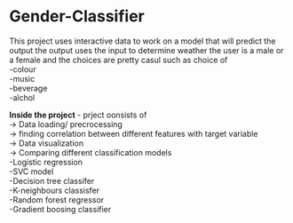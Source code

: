 # Gender-Classifier

This project uses interactive data to work on a model that will predict the output
the output uses the input to determine weather the user is a male or a female
and the choices are pretty casul such as choice of<br />
-colour<br />
-music<br />
-beverage<br />
-alchol<br />

**Inside the project** - prject oonsists of <br />
-> Data loading/ precrocessing<br />
-> finding correlation between different features with target variable <br />
-> Data visualization <br />
-> Comparing different classification models <br />
     -Logistic regression <br /> 
     -SVC model<br />
     -Decision tree classifer <br />
     -K-neighbours classisfer<br /> 
     -Random forest regressor <br />
     -Gradient boosing classifier <br />

